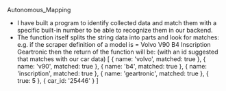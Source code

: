 Autonomous_Mapping 

- I have built a program to identify collected data and match them with a specific built-in number to be able to recognize them in our backend.
- The function itself splits the string data into parts and look for matches: e.g.
if the scraper definition of a model is = Volvo V90 B4 Inscription Geartronic 
then the return of the function will be: (with an id suggested that matches with our car data)
[
  { name: 'volvo', matched: true },
  { name: 'v90', matched: true },
  { name: 'b4', matched: true },
  { name: 'inscription', matched: true },
  { name: 'geartronic', matched: true },
  { true: 5 },
  { car_id: '25446' }
]

